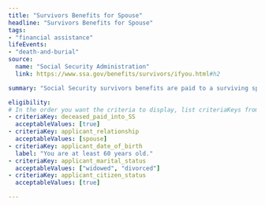 ```yaml
---
title: "Survivors Benefits for Spouse"
headline: "Survivors Benefits for Spouse"
tags: 
- "financial assistance"
lifeEvents: 
- "death-and-burial"
source:
  name: "Social Security Administration"
  link: https://www.ssa.gov/benefits/survivors/ifyou.html#h2

summary: "Social Security survivors benefits are paid to a surviving spouse of eligible workers, and under certain circumstances, to a surviving divorced spouse of eligible workers."

eligibility:
# In the order you want the criteria to display, list criteriaKeys from the csv here, each followed by a comma-separated list of which values indicate eligibility for that criteria. Wrap individual values in quotes if they have inner commas.
- criteriaKey: deceased_paid_into_SS
  acceptableValues: [true]
- criteriaKey: applicant_relationship
  acceptableValues: [spouse]
- criteriaKey: applicant_date_of_birth
  label: "You are at least 60 years old."
- criteriaKey: applicant_marital_status
  acceptableValues: ["widowed", "divorced"]
- criteriaKey: applicant_citizen_status
  acceptableValues: [true]

---
```

